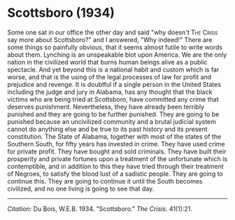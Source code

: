 <!--
title:   Scottsboro
author:  Du Bois, W.E.B.
journal: The Crisis
year:    1934
volume:  41
issue:   1
pages:   21
-->
# Scottsboro (1934)

Some one sat in our office the other day and said "why doesn't <span style="font-variant:small-caps;">The Crisis</span> say more about Scottsboro?" and I answered, "Why indeed!" There are some things so painfully obvious, that it seems almost futile to write words about them. Lynching is an unspeakable blot upon America. We are the only nation in the civilized world that burns human beings alive as a public spectacle. And yet beyond this is a national habit and custom which is far worse, and that is the using of the legal processes of law for profit and prejudice and revenge. It is doubtful if a single person in the United States including the judge and jury in Alabama, has any thought that the black victims who are being tried at Scottsboro, have committed any crime that deserves punishment. Nevertheless, they have already been terribly punished and they are going to be further punished. They are going to be punished because an uncivilized community and a brutal judicial system cannot do anything else and be true to its past history and its present constitution. The State of Alabama, together with most of the states of the Southern South, for fifty years has invested in crime. They have used crime for private profit. They have bought and sold criminals. They have built their prosperity and private fortunes upon a treatment of the unfortunate which is contemptible, and in addition to this they have tried through their treatment of Negroes, to satisfy the blood lust of a sadistic people. They are going to continue this. They are going to continue it until the South becomes civilized, and no one living is going to see that day.

_________________
*Citation:* Du Bois, W.E.B. 1934. "Scottsboro." *The Crisis*. 41(1):21.
